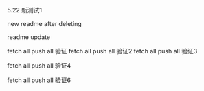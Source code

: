 5.22 新测试1

new readme after deleting

readme update

fetch all push all 验证
fetch all push all 验证2
fetch all push all 验证3

fetch all push all 验证4


fetch all push all 验证6
